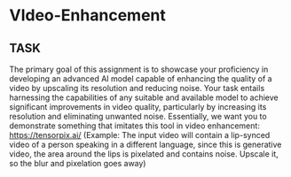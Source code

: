 # VIdeo-Enhancement

## TASK

The primary goal of this assignment is to showcase your proficiency in developing an
advanced AI model capable of enhancing the quality of a video by upscaling its
resolution and reducing noise. Your task entails harnessing the capabilities of any
suitable and available model to achieve significant improvements in video quality,
particularly by increasing its resolution and eliminating unwanted noise.
Essentially, we want you to demonstrate something that imitates this tool in video
enhancement: https://tensorpix.ai/
(Example: The input video will contain a lip-synced video of a person speaking in a
different language, since this is generative video, the area around the lips is pixelated
and contains noise. Upscale it, so the blur and pixelation goes away)
